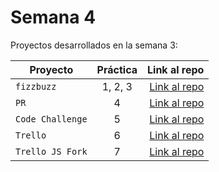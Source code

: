 # Semana 4 

Proyectos desarrollados en la semana 3:

| Proyecto | Práctica | Link al repo |
| ------------- |:-------------:| -----:|
|`fizzbuzz`|1, 2, 3|[Link al repo](https://github.com/AntonioRValdivia/FizzBuzz-LaunchX)|
|`PR`|4|[Link al repo](https://github.com/LaunchX-InnovaccionVirtual/MissionNodeJS)|
|`Code Challenge`|5|[Link al repo](https://github.com/AntonioRValdivia/Visual-Thinking-API)|
|`Trello`|6|[Link al repo](https://github.com/LaunchX-InnovaccionVirtual/MissionNodeJS)|
|`Trello JS Fork`|7|[Link al repo](https://github.com/LaunchX-InnovaccionVirtual/MissionNodeJS)|